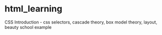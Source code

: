 # html_learning
 
CSS Introduction - css selectors, cascade theory, box model theory, layout, beauty school example